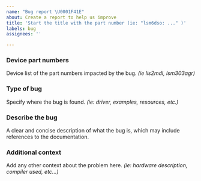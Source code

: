 ```yaml
---
name: "Bug report \U0001F41E"
about: Create a report to help us improve
title: 'Start the title with the part number (ie: "lsm6dso: ..." )'
labels: bug
assignees: ''

---
```


### Device part numbers

Device list of the part numbers impacted by the bug. *(ie lis2mdl, lsm303agr)*

### Type of bug

Specify where the bug is found. *(ie: driver, examples, resources, etc.)*

### Describe the bug

A clear and concise description of what the bug is, which may include references to the documentation.

### Additional context

Add any other context about the problem here. *(ie: hardware description, compiler used, etc...)*